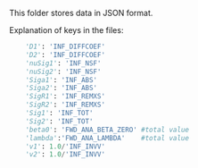 This folder stores data in JSON format.

Explanation of keys in the files:

```python
    'D1': 'INF_DIFFCOEF' 
    'D2': 'INF_DIFFCOEF' 
    'nuSig1': 'INF_NSF' 
    'nuSig2': 'INF_NSF' 
    'Siga1': 'INF_ABS' 
    'Siga2': 'INF_ABS' 
    'SigR1': 'INF_REMXS' 
    'SigR2': 'INF_REMXS' 
    'Sig1': 'INF_TOT' 
    'Sig2': 'INF_TOT' 
    'beta0': 'FWD_ANA_BETA_ZERO' #total value 
    'lambda':'FWD_ANA_LAMBDA'    #total value
    'v1': 1.0/'INF_INVV' 
    'v2': 1.0/'INF_INVV'
```
